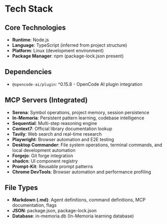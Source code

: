 # Tech Stack

## Core Technologies

- **Runtime**: Node.js
- **Language**: TypeScript (inferred from project structure)
- **Platform**: Linux (development environment)
- **Package Manager**: npm (package-lock.json present)

## Dependencies

- `@opencode-ai/plugin`: ^0.15.8 - OpenCode AI plugin integration

## MCP Servers (Integrated)

- **Serena**: Symbol operations, project memory, session persistence
- **In-Memoria**: Persistent pattern learning, codebase intelligence
- **Sequential**: Multi-step reasoning engine
- **Context7**: Official library documentation lookup
- **Tavily**: Web search and real-time research
- **Playwright**: Browser automation and E2E testing
- **Desktop Commander**: File system operations, terminal commands, and local development automation
- **Forgejo**: Git forge integration
- **shadcn**: UI component registry
- **Prompt-Kit**: Reusable prompt patterns
- **Chrome DevTools**: Browser automation and performance profiling

## File Types

- **Markdown (.md)**: Agent definitions, command definitions, MCP documentation, flags
- **JSON**: package.json, package-lock.json
- **Database**: in-memoria.db (In-Memoria learning database)
